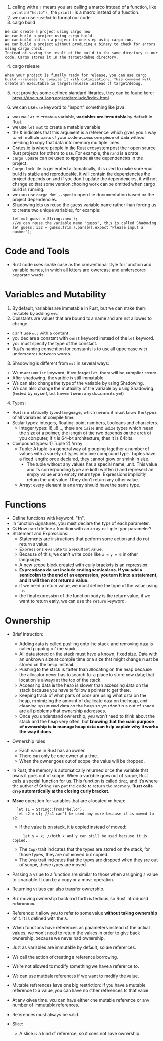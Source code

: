 1. calling with a `!` means you are calling a marco instead of a function, like `println("hello")` , the `println` is a macro instead of a function.
2. we can use `rustfmt` to format our code.
3. cargo build 
``` 
We can create a project using cargo new.
We can build a project using cargo build.
We can build and run a project in one step using cargo run.
We can build a project without producing a binary to check for errors using cargo check.
Instead of saving the result of the build in the same directory as our code, Cargo stores it in the target/debug directory.
```
4. cargo release
```
When your project is finally ready for release, you can use cargo build --release to compile it with optimizations. This command will create an executable in target/release instead of target/debug.
```

5. rust provides some defined standard libraries, they can be found here: https://doc.rust-lang.org/std/prelude/index.html

6. we can use `use` keyword to "import" something like java.

- we use `let` to create a variable, **variables are immutable** by default in Rust.
- we use `let mut` to create a mutable variable
- the & indicates that this argument is a reference, which gives you a way to let multiple parts of your code access one piece of data without needing to copy that data into memory multiple times.
- Crates.io is where people in the Rust ecosystem post their open source Rust projects for others to use. For example, the `rand` is a crate.
- `cargo update` can be used to upgrade all the dependencies in the project.
- `Cargo.lock` file is generated automatically, it is used to make sure your build is stable and reproducable, it will contain the dependencies the project depends on and if you don't update the dependencies, it will not change so that some version chooing work can be omitted when cargo build is running.
- we can use `cargo doc --open` to open the documentation based on the project dependencies.
- Shadowing lets us reuse the guess variable name rather than forcing us to create two unique variables, for example:
    ```
    let mut guess = String::new();
    //we can reuse the variable name "guess", this is called Shadowing
    let guess: i32 = guess.trim().parse().expect("Please input a number");
    ``` 

# Code and Tools
- Rust code uses snake case as the conventional style for function and variable names, in which all letters are lowercase and underscores separate words.

# Variables and Mutability
1. By default, variables are immutable in Rust, but we can make them mutable by adding `mut`.
2. Constants are values that are bound to a name and are not allowed to change.
  - can't use `mut` with a contant.
  - you declare a constant with `const` keyword instead of the `let` keyword.
  - you must specify the type of the constant.
  - Rust’s naming convention for constants is to use all uppercase with underscores between words.
3. Shadowing is different from `mut` in several ways:
  - We must use `let` keyword, if we forget `let`, there will be complier errors.
  - After shadowing, the varible is still immutable.
  - We can also change the type of the variable by using Shadowing.
  - We can also change the mutability of the variable by using Shadowing.(tested by myself, but haven't seen any documents yet)
4. Types:
  - Rust is a statically typed language, which means it must know the types of all variables at compile time.
  - Scalar types: integers, floating-point numbers, booleans and characters.
    - Integer types: i8,u8..., there are `isize` and `usize` types which mean the size of a pointer, the length of the two depends on the arch of you computer, if it is 64-bit architecture, then it is 64bits.
  - Compound types: 1) Tuple 2) Array
    - Tuple: A tuple is a general way of grouping together a number of values with a variety of types into one compound type. Tuples have a fixed length: once declared, they cannot grow or shrink in size.
      - The tuple without any values has a special name, unit. This value and its corresponding type are both written () and represent an empty value or an empty return type. Expressions implicitly return the unit value if they don’t return any other value.
    - Array: every element is an array should have the same type.

# Functions
- Define functions with keyword: "fn".
- In function signatures, you must declare the type of each parameter.
- Q: How can I define a function with an array or tuple type parameter?
- Statement and Expressions:
  - Statements are instructions that perform some action and do not return a value.
  - Expressions evaluate to a resultant value. 
  - Because of this, we can't write code like `x = y = 6` in other languages.
  - A new scope block created with curly brackets is an expression.
  - **Expressions do not include ending semicolons. If you add a semicolon to the end of an expression, you turn it into a statement, and it will then not return a value.**
  - if we need a return value, we must define the type of the value using `->`.
  - the final expression of the function body is the return value, if we want to return early, we can use the `return` keyword.

# Ownership
- Brief intruction:
  - Adding data is called pushing onto the stack, and removing data is called popping off the stack. 
  - All data stored on the stack must have a known, fixed size. Data with an unknown size at compile time or a size that might change must be stored on the heap instead.
  - Pushing to the stack is faster than allocating on the heap because the allocator never has to search for a place to store new data; that location is always at the top of the stack.
  - Accessing data in the heap is slower than accessing data on the stack because you have to follow a pointer to get there.
  - Keeping track of what parts of code are using what data on the heap, minimizing the amount of duplicate data on the heap, and cleaning up unused data on the heap so you don’t run out of space are all problems that ownership addresses.
  - Once you understand ownership, you won’t need to think about the stack and the heap very often, but **knowing that the main purpose of ownership is to manage heap data can help explain why it works the way it does**.

- Ownership rules
  - Each value in Rust has an owner.
  - There can only be one owner at a time.
  - When the owner goes out of scope, the value will be dropped.

- In Rust, the memory is automatically returned once the variable that owns it goes out of scope. When a variable goes out of scope, Rust calls a special function for us. This function is called `drop`, and it’s where the author of String can put the code to return the memory. **Rust calls `drop` automatically at the closing curly bracket**.

- **Move** operation for variables that are allocated on heap:
  ``` 
    let s1 = String::from("hello");
    let s2 = s1; //s1 can't be used any more because it is moved to s2;
  ```
  - If the value is on stack, it is copied instead of moved:
  ``` let x = 1;
       let y = x; //both x and y can still be used because it is copied.
  ```
  - The `Copy` trait indicates that the types are stored on the stack, for those types, they are not moved but copied.
  - The `Drop` trait indicates that the types are dropped when they are out of scope, these types are moved.

- Passing a value to a function are similar to those when assigning a value to a variable. It can be a copy or a move operation.
- Returning values can also transfer ownership.

- But moving ownership back and forth is tedious, so Rust introduced references.

- Reference: it allow you to refer to some value **without taking ownership** of it.
It is defined with the `&`.
-  When functions have references as parameters instead of the actual values, we won’t need to return the values in order to give back ownership, because we never had ownership.
- Just as variables are immutable by default, so are references.
- We call the action of creating a reference borrowing. 
- We’re not allowed to modify something we have a reference to.
- We can use mutbale references if we want to modify the value.
- Mutable references have one big restriction: if you have a mutable reference to a value, you can have no other references to that value. 
- At any given time, you can have either one mutable reference or any number of immutable references.
- References must always be valid.

- Slice:
  - A slice is a kind of reference, so it does not have ownership.